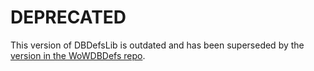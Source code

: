 # DEPRECATED
This version of DBDefsLib is outdated and has been superseded by the [version in the WoWDBDefs repo](https://github.com/wowdev/WoWDBDefs/tree/master/code/C%23/DBDefsLib).
